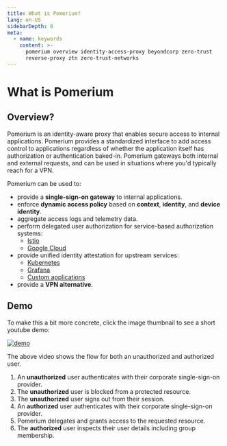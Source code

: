 ```yaml
---
title: What is Pomerium?
lang: en-US
sidebarDepth: 0
meta:
  - name: keywords
    content: >-
      pomerium overview identity-access-proxy beyondcorp zero-trust
      reverse-proxy ztn zero-trust-networks
---
```


# What is Pomerium

## Overview?

Pomerium is an identity-aware proxy that enables secure access to internal applications. Pomerium provides a standardized interface to add access control to applications regardless of whether the application itself has authorization or authentication baked-in. Pomerium gateways both internal and external requests, and can be used in situations where you'd typically reach for a VPN.

Pomerium can be used to:

- provide a **single-sign-on gateway** to internal applications.
- enforce **dynamic access policy** based on **context**, **identity**, and **device identity**.
- aggregate access logs and telemetry data.
- perform delegated user authorization for service-based authorization systems:
  - [Istio](/guides/istio.md)
  - [Google Cloud](/guides/cloud-run.md)
- provide unified identity attestation for upstream services:
  - [Kubernetes](/guides/kubernetes.md)
  - [Grafana](/guides/istio.md#pomerium-configuration)
  - [Custom applications](/docs/topics/getting-users-identity.md)
- provide a **VPN alternative**.

## Demo

To make this a bit more concrete, click the image thumbnail to see a short youtube demo:

[![demo](https://img.youtube.com/vi/ddmrkvBSO60/0.jpg)](https://www.youtube.com/watch?v=ddmrkvBSO60 "Pomerium demo")

The above video shows the flow for both an unauthorized and authorized user.

1. An **unauthorized** user authenticates with their corporate single-sign-on provider.
2. The **unauthorized** user is blocked from a protected resource.
3. The **unauthorized** user signs out from their session.
4. An **authorized** user authenticates with their corporate single-sign-on provider.
5. Pomerium delegates and grants access to the requested resource.
6. The **authorized** user inspects their user details including group membership.
